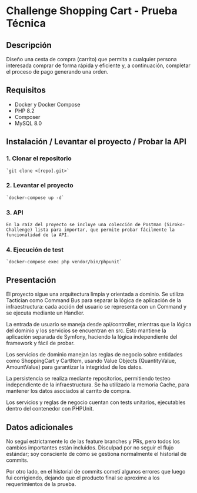 # Challenge Shopping Cart - Prueba Técnica

## Descripción
Diseño una cesta de compra (carrito) que permita a cualquier persona interesada comprar de forma rápida y eficiente y, a continuación, completar el proceso de pago generando una orden.

## Requisitos
- Docker y Docker Compose
- PHP 8.2
- Composer
- MySQL 8.0

## Instalación / Levantar el proyecto / Probar la API
### 1. Clonar el repositorio
    `git clone <[repo].git>`

### 2. Levantar el proyecto
    `docker-compose up -d`

### 3. API
    En la raíz del proyecto se incluye una colección de Postman (Siroko-Challenge) lista para importar, que permite probar fácilmente la funcionalidad de la API.

### 4. Ejecución de test
    `docker-compose exec php vendor/bin/phpunit`

## Presentación

El proyecto sigue una arquitectura limpia y orientada a dominio. Se utiliza Tactician como Command Bus para separar la lógica de aplicación de la infraestructura: cada acción del usuario se representa con un Command y se ejecuta mediante un Handler.

La entrada de usuario se maneja desde api/controller, mientras que la lógica del dominio y los servicios se encuentran en src. Esto mantiene la aplicación separada de Symfony, haciendo la lógica independiente del framework y fácil de probar.

Los servicios de dominio manejan las reglas de negocio sobre entidades como ShoppingCart y CartItem, usando Value Objects (QuantityValue, AmountValue) para garantizar la integridad de los datos.

La persistencia se realiza mediante repositorios, permitiendo testeo independiente de la infraestructura. Se ha utilizado la memoria Cache, para mantener los datos asociados al carrito de compra.

Los servicios y reglas de negocio cuentan con tests unitarios, ejecutables dentro del contenedor con PHPUnit.

## Datos adicionales

No seguí estrictamente lo de las feature branches y PRs, pero todos los cambios importantes están incluidos. Disculpad por no seguir el flujo estándar; soy consciente de cómo se gestiona normalmente el historial de commits.

Por otro lado, en el historial de commits cometí algunos errores que luego fui corrigiendo, dejando que el producto final se aproxime a los requerimientos de la prueba.
